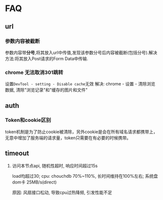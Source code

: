 # FAQ
## url

### 参数内容被截断

参数内容带**分号**,将其放入url中传值,发现该参数分号后内容被截断(包括分号).解决方法:将其放入Post请求的Form Data中传输.

### chrome 无法取消301跳转
设置`DevTool - setting - Disable cache`无效
解决: chrome - 设置 - 清除浏览数据, 清除"浏览记录"和"缓存的图片和文件"

## auth
### Token和cookie区别

token机制是为了防止cookie被清除，另外cookie是会在所有域名请求都携带上，无意中增加了服务端的请求量，token只需要在有必要的时候携带。

## timeout
1. 访问本节点api, 随机性超时, 响应时间超过15s

    load均超过30; cpu: chouchdb 70%~110%, 长时间维持在100%左右; 系统盘dom卡 25MB/s(direct)

    原因: 风扇接口松动, 导致cpu过热降频, 引发性能不足